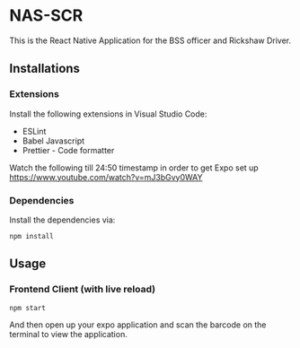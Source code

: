 # NAS-SCR

This is the React Native Application for the BSS officer and Rickshaw Driver.

## Installations

### Extensions

Install the following extensions in Visual Studio Code:

- ESLint
- Babel Javascript
- Prettier - Code formatter

Watch the following till 24:50 timestamp in order to get Expo set up
https://www.youtube.com/watch?v=mJ3bGvy0WAY

### Dependencies

Install the dependencies via:
```
npm install
```

## Usage

### Frontend Client (with live reload)
```
npm start
```

And then open up your expo application and scan the barcode on the terminal to view the application.

